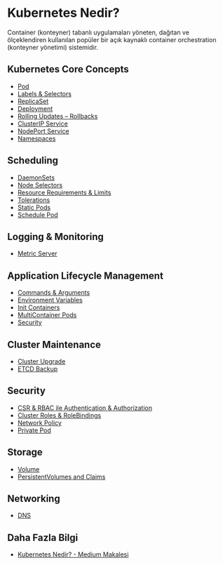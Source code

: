 # Kubernetes Nedir?
Container (konteyner) tabanlı uygulamaları yöneten, dağıtan ve ölçeklendiren kullanılan popüler bir açık kaynaklı container orchestration (konteyner yönetimi) sistemidir.

## Kubernetes Core Concepts
- [Pod](https://github.com/hamity1ld1r1m/Kubernetes-Nedir/blob/main/01_Kubernetes_Core_Concepts/pod.yaml)
- [Labels & Selectors](https://github.com/hamity1ld1r1m/Kubernetes-Nedir/blob/main/01_Kubernetes_Core_Concepts/label.yaml)
- [ReplicaSet](https://github.com/hamity1ld1r1m/Kubernetes-Nedir/blob/main/01_Kubernetes_Core_Concepts/replicaset.yaml)
- [Deployment](https://github.com/hamity1ld1r1m/Kubernetes-Nedir/blob/main/01_Kubernetes_Core_Concepts/recrate-deployment.yaml)
- [Rolling Updates – Rollbacks](https://github.com/hamity1ld1r1m/Kubernetes-Nedir/blob/main/01_Kubernetes_Core_Concepts/rollingupdate-deployment.yaml)
- [ClusterIP Service](https://github.com/hamity1ld1r1m/Kubernetes-Nedir/blob/main/01_Kubernetes_Core_Concepts/clusterip-svc.yaml)
- [NodePort Service](https://github.com/hamity1ld1r1m/Kubernetes-Nedir/blob/main/01_Kubernetes_Core_Concepts/nodeport-svc.yaml)
- [Namespaces](https://github.com/hamity1ld1r1m/Kubernetes-Nedir/blob/main/01_Kubernetes_Core_Concepts/namespaces.yaml)

## Scheduling
- [DaemonSets](https://github.com/hamity1ld1r1m/Kubernetes-Nedir/blob/main/02_Scheduling/daemonset.yaml)
- [Node Selectors](https://github.com/hamity1ld1r1m/Kubernetes-Nedir/blob/main/02_Scheduling/nodeselector.yaml)
- [Resource Requirements & Limits](https://github.com/hamity1ld1r1m/Kubernetes-Nedir/blob/main/02_Scheduling/resource-limited-pod.yaml)
- [Tolerations](https://github.com/hamity1ld1r1m/Kubernetes-Nedir/blob/main/02_Scheduling/tolerated-pod.yml)
- [Static Pods](https://github.com/hamity1ld1r1m/Kubernetes-Nedir/blob/main/02_Scheduling/staticpod.yaml)
- [Schedule Pod](https://github.com/hamity1ld1r1m/Kubernetes-Nedir/blob/main/02_Scheduling/schedule-pod.yaml)

## Logging & Monitoring
- [Metric Server](https://github.com/hamity1ld1r1m/Kubernetes-Nedir/blob/main/03_Logging_&_Monitoring/metricserver.txt)

## Application Lifecycle Management
- [Commands & Arguments](https://github.com/hamity1ld1r1m/Kubernetes-Nedir/blob/main/04_Application_Lifecycle_Management/commands-args.yaml)
- [Environment Variables](https://github.com/hamity1ld1r1m/Kubernetes-Nedir/tree/main/04_Application_Lifecycle_Management/ENV(Environment%20Variables))
- [Init Containers](https://github.com/hamity1ld1r1m/Kubernetes-Nedir/blob/main/04_Application_Lifecycle_Management/initcontainer.yaml)
- [MultiContainer Pods](https://github.com/hamity1ld1r1m/Kubernetes-Nedir/blob/main/04_Application_Lifecycle_Management/multicontainer.yaml)
- [Security](https://github.com/hamity1ld1r1m/Kubernetes-Nedir/tree/main/04_Application_Lifecycle_Management/security)

## Cluster Maintenance
- [Cluster Upgrade](https://github.com/hamity1ld1r1m/Kubernetes-Nedir/blob/main/05_Cluster_Maintenance/Cluster-Upgrade-(Master-Node-Worker-Node).txt)
- [ETCD Backup](https://github.com/hamity1ld1r1m/Kubernetes-Nedir/blob/main/05_Cluster_Maintenance/ETCD-BACKUP.txt)

## Security
- [CSR & RBAC ile Authentication & Authorization](https://github.com/hamity1ld1r1m/Kubernetes-Nedir/blob/main/06_Security/CSR&BAC%20ile%20Authentication%20&%20Authorization.txt)
- [Cluster Roles & RoleBindings](https://github.com/hamity1ld1r1m/Kubernetes-Nedir/tree/main/06_Security/Cluster%20Roles%20&%20RoleBindings%20with%20Service%C2%A0Accounts)
- [Network Policy](https://github.com/hamity1ld1r1m/Kubernetes-Nedir/tree/main/06_Security/Network%20Policy)
- [Private Pod](https://github.com/hamity1ld1r1m/Kubernetes-Nedir/blob/main/06_Security/private-pod.yml)

## Storage
- [Volume](https://github.com/hamity1ld1r1m/Kubernetes-Nedir/tree/main/07_Storage/volume)
- [PersistentVolumes and Claims](https://github.com/hamity1ld1r1m/Kubernetes-Nedir/tree/main/07_Storage/pv&pvc)
## Networking
- [DNS](https://github.com/hamity1ld1r1m/Kubernetes-Nedir/blob/main/08_Networking/dns.yaml)

## Daha Fazla Bilgi
- [Kubernetes Nedir? - Medium Makalesi](https://medium.com/@hamityldrm/kubernetes-nedir-b1baeebe211c)
